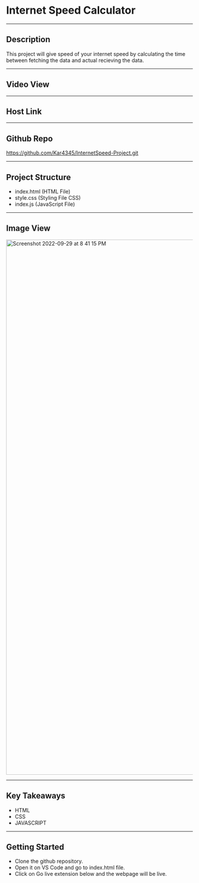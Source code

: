 # Internet Speed Calculator

------------

## Description
This project will give speed of your internet speed by calculating the time between fetching the data and actual recieving the data.

------------

## Video View


------------

## Host Link

------------

## Github Repo
https://github.com/Kar4345/InternetSpeed-Project.git

------------

## Project Structure
- index.html (HTML File)
- style.css (Styling File CSS)
- index.js (JavaScript File)

------------

## Image View
<img width="1440" alt="Screenshot 2022-09-29 at 8 41 15 PM" src="https://user-images.githubusercontent.com/103517760/193069914-8f0f3859-9c6d-4a1b-a442-2fccae215ab7.png">

------------

## Key Takeaways
- HTML
- CSS
- JAVASCRIPT

------------

## Getting Started
- Clone the github repository.
- Open it on VS Code and go to index.html file.
- Click on Go live extension below and the webpage will be live.

